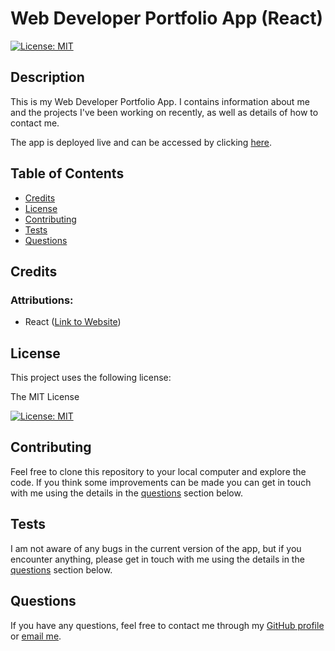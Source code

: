 # Web Developer Portfolio App (React)

[![License: MIT](https://img.shields.io/badge/License-MIT-yellow.svg)](https://opensource.org/licenses/MIT)

## Description

This is my Web Developer Portfolio App. I contains information about me and the projects I've been working on recently, as well as details of how to contact me.

The app is deployed live and can be accessed by clicking [here](https://dalvat.github.io/web-dev-portfolio-app/).

## Table of Contents

- [Credits](#credits)
- [License](#license)
- [Contributing](#contributing)
- [Tests](#tests)
- [Questions](#questions)

## Credits

### Attributions:

- React ([Link to Website](https://react.dev/))

## License

This project uses the following license:

The MIT License

[![License: MIT](https://img.shields.io/badge/License-MIT-yellow.svg)](https://opensource.org/licenses/MIT)

## Contributing

Feel free to clone this repository to your local computer and explore the code. If you think some improvements can be made you can get in touch with me using the details in the [questions](#questions) section below.

## Tests

I am not aware of any bugs in the current version of the app, but if you encounter anything, please get in touch with me using the details in the [questions](#questions) section below.

## Questions

If you have any questions, feel free to contact me through my [GitHub profile](https://github.com/dalvat) or [email me](mailto:dmlswebdev@gmail.com).
